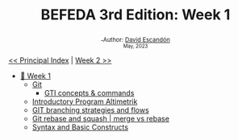 <div align="center">
  <h1> BEFEDA 3rd Edition: Week 1</h1>
  <a class="header-badge" target="_blank" href="">
  <img src="">
  </a>
  <sub>Author:
  <a href="" target="">David Escandón</a><br>
  <small> May, 2023</small>
  </sub>
</div>
</div>

[<< Principal Index](../README.md) | [Week 2 >>]()

- [📔 Week 1](#-week-1)
	- [Git](#git)
		- [GTI concepts & commands](#concepts-commands)
    - [Introductory Program Altimetrik](#introductoryProgramAltimetrik)
    - [GIT branching strategies and flows](./01_git_branching_strategies_and_flows.md)
    - [Git rebase and squash | merge vs rebase](./01_git_rebase_squash_merge_rebase.md)
    - [Syntax and Basic Constructs](./01_syntax_and_basic_constructs.md)


	